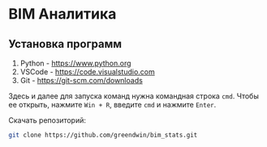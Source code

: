 BIM Аналитика
=============

## Установка программ

1. Python - https://www.python.org
2. VSCode - https://code.visualstudio.com
3. Git - https://git-scm.com/downloads

Здесь и далее для запуска команд нужна командная строка `cmd`.
Чтобы ее открыть, нажмите `Win + R`, введите `cmd` и нажмите `Enter`.

Скачать репозиторий:
```bash
git clone https://github.com/greendwin/bim_stats.git
```
